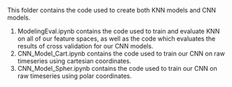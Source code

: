 This folder contains the code used to create both KNN models and CNN models.

1. ModelingEval.ipynb contains the code used to train and evaluate KNN on all of our feature spaces, as well as the code which evaluates the results of cross validation for our CNN models. 
2. CNN_Model_Cart.ipynb contains the code used to train our CNN on raw timeseries using cartesian coordinates. 
3. CNN_Model_Spher.ipynb contains the code used to train our CNN on raw timeseries using polar coordinates.
